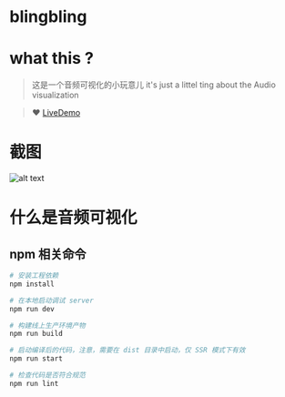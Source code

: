 # blingbling

# what this ?
>  这是一个音频可视化的小玩意儿
>  it's just a littel ting about the Audio visualization

>  :heart:  [LiveDemo](https://skadieyes.github.io/blingblingBuild/index.html#/audio)

# 截图
![alt text](https://skadieyes.github.io/blingblingBuild/BlingBlingToMe/assets/projectImg.jpg "Three.js")

# 什么是音频可视化
> 

## npm 相关命令

``` bash
# 安装工程依赖
npm install

# 在本地启动调试 server
npm run dev

# 构建线上生产环境产物
npm run build

# 启动编译后的代码，注意，需要在 dist 目录中启动，仅 SSR 模式下有效
npm run start

# 检查代码是否符合规范
npm run lint
```


